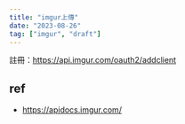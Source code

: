 ```yaml
---
title: "imgur上傳"
date: "2023-08-26"
tag: ["imgur", "draft"]
---
```

註冊：https://api.imgur.com/oauth2/addclient

## ref
- https://apidocs.imgur.com/